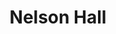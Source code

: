 ---
categories:
- '1960'
- '2010'
events:
- audio_id: null
  building: Nelson Hall
  categories: nelson-hall
  description: 'The purpose of BBSA has been to serve and recruit minority students
    into NC State''s Poole College of Management. '
  event_decade: '2010'
  event_id: '45'
  excerpt: 'The purpose of BBSA has been to serve and recruit minority students into
    NC State''s Poole College of Management. '
  iiif_crop: null
  image id (orig): funk_door0026
  image_caption: null
  image_id: funk_door0026
  image_type: null
  redirect_from: null
  start_date: 01/01/2013
  title: Black Business Student Association established
  year: '2013'
- audio_id: null
  building: Nelson Hall
  categories: nelson-hall
  description: Vivian Henderson became the first African-American faculty member,
    taking a position as a visiting professor in the Department of Economics. Henderson
    was a friend of Martin Luther King, Jr., and he later became president of the
    historically black Clark College in Atlanta.
  event_decade: '1960'
  event_id: '90'
  excerpt: Vivian Henderson became the first African-American faculty member, taking
    a position as a visiting professor in the Department of Economics. Henderson was
    a friend of Martin Luther King, Jr., and he later became president of the historically
    black Clark College in Atlanta.
  iiif_crop: null
  image id (orig): 0004842
  image_caption: null
  image_id: 0004842
  image_type: null
  redirect_from: /events/8/index.html
  start_date: 01/01/1962
  title: First African-American Faculty Member
  year: '1962'
lat: '35.788399'
layout: post
lng: '-78.674004'
order: 19
permalink: places/nelson-hall/
place: nelson-hall
title: Nelson Hall

---